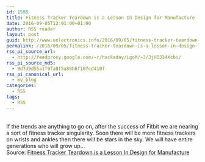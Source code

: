 ```yaml
---
id: 1598
title: Fitness Tracker Teardown is a Lesson In Design for Manufacture
date: 2016-09-05T12:01:00+01:00
author: RSS reader
layout: post
guid: http://www.uelectronics.info/2016/09/05/fitness-tracker-teardown-is-a-lesson-in-design-for-manufacture/
permalink: /2016/09/05/fitness-tracker-teardown-is-a-lesson-in-design-for-manufacture/
rss_pi_source_url:
  - http://feedproxy.google.com/~r/hackaday/LgoM/~3/JjHOJ24Kcbs/
rss_pi_source_md5:
  - 9d7d9d55a1f9fa0f5a89b6f107cd4107
rss_pi_canonical_url:
  - my_blog
categories:
  - RSS
tags:
  - RSS
---
```

&#013;  
If the trends are anything to go on, after the success of Fitbit we are nearing a sort of fitness tracker singularity. Soon there will be more fitness trackers on wrists and ankles then there will be stars in the sky. We will have entire generations who will grow up…&#013;  
Source: <a href="http://feedproxy.google.com/~r/hackaday/LgoM/~3/JjHOJ24Kcbs/" target="_blank">Fitness Tracker Teardown is a Lesson In Design for Manufacture</a>